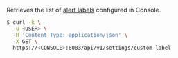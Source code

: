 Retrieves the list of [alert labels](https://docs.twistlock.com/docs/latest/audit/annotate_audits.html) configured in Console.

```bash
$ curl -k \
  -u <USER> \
  -H 'Content-Type: application/json' \
  -X GET \
  https://<CONSOLE>:8083/api/v1/settings/custom-label
```
